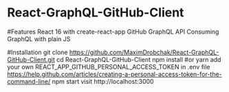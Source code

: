 # React-GraphQL-GitHub-Client

#Features
	React 16 with create-react-app
	GitHub GraphQL API
	Consuming GraphQL with plain JS

#Installation
	git clone https://github.com/MaximDrobchak/React-GraphQL-GitHub-Client.git
	cd React-GraphQL-GitHub-Client
	npm install #or yarn
	add your own REACT_APP_GITHUB_PERSONAL_ACCESS_TOKEN in .env file
	https://help.github.com/articles/creating-a-personal-access-token-for-the-command-line/
	npm start
	visit http://localhost:3000